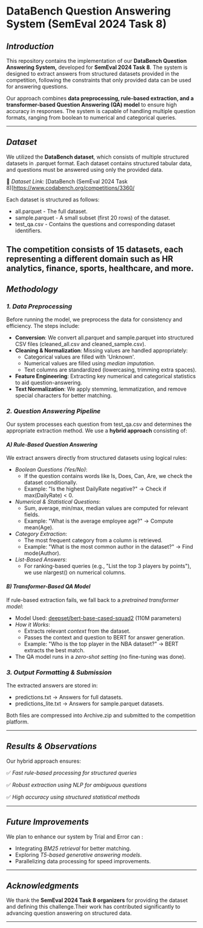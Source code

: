 # DataBench Question Answering System (SemEval 2024 Task 8)

## *Introduction*
This repository contains the implementation of our **DataBench Question Answering System,** developed for **SemEval 2024 Task 8**. The system is designed to extract answers from structured datasets provided in the competition, following the constraints that only provided data can be used for answering questions.

Our approach combines **data preprocessing, rule-based extraction, and a transformer-based Question Answering (QA) model** to ensure high accuracy in responses. The system is capable of handling multiple question formats, ranging from boolean to numerical and categorical queries.

---

## *Dataset*
We utilized the **DataBench dataset**, which consists of multiple structured datasets in .parquet format. Each dataset contains structured tabular data, and questions must be answered using only the provided data.

🔗 *Dataset Link:* [DataBench (SemEval 2024 Task 8)]https://www.codabench.org/competitions/3360/

Each dataset is structured as follows:
- all.parquet - The full dataset.
- sample.parquet - A small subset (first 20 rows) of the dataset.
- test_qa.csv - Contains the questions and corresponding dataset identifiers.

The competition consists of 15 datasets, each representing a different domain such as HR analytics, finance, sports, healthcare, and more.
---

## *Methodology*
### *1. Data Preprocessing*
Before running the model, we preprocess the data for consistency and efficiency. The steps include:
- **Conversion**: We convert all.parquet and sample.parquet into structured CSV files (cleaned_all.csv and cleaned_sample.csv).
- **Cleaning & Normalization**: Missing values are handled appropriately:
  - Categorical values are filled with 'Unknown'.
  - Numerical values are filled using *median imputation*.
  - Text columns are standardized (lowercasing, trimming extra spaces).
- **Feature Engineering**: Extracting key numerical and categorical statistics to aid question-answering.
- **Text Normalization**: We apply stemming, lemmatization, and remove special characters for better matching.

### *2. Question Answering Pipeline*
Our system processes each question from test_qa.csv and determines the appropriate extraction method. We use a **hybrid approach** consisting of:

#### *A) Rule-Based Question Answering*
We extract answers directly from structured datasets using logical rules:
- *Boolean Questions (Yes/No)*:
  - If the question contains words like Is, Does, Can, Are, we check the dataset conditionally.
  - Example: "Is the highest DailyRate negative?" → Check if max(DailyRate) < 0.
- *Numerical & Statistical Questions*:
  - Sum, average, min/max, median values are computed for relevant fields.
  - Example: "What is the average employee age?" → Compute mean(Age).
- *Category Extraction*:
  - The most frequent category from a column is retrieved.
  - Example: "What is the most common author in the dataset?" → Find mode(Author).
- *List-Based Answers*:
  - For ranking-based queries (e.g., "List the top 3 players by points"), we use nlargest() on numerical columns.

#### *B) Transformer-Based QA Model*
If rule-based extraction fails, we fall back to a *pretrained transformer model*:
- Model Used: [deepset/bert-base-cased-squad2](https://huggingface.co/deepset/bert-base-cased-squad2) (110M parameters)
- *How it Works*:
  - Extracts relevant *context* from the dataset.
  - Passes the context and question to BERT for answer generation.
  - Example: "Who is the top player in the NBA dataset?" → BERT extracts the best match.
- The QA model runs in a *zero-shot setting* (no fine-tuning was done).

### *3. Output Formatting & Submission*
The extracted answers are stored in:
- predictions.txt → Answers for full datasets.
- predictions_lite.txt → Answers for sample.parquet datasets.

Both files are compressed into Archive.zip and submitted to the competition platform.

---

## *Results & Observations*
Our hybrid approach ensures:

✅ *Fast rule-based processing for structured queries*

✅ *Robust extraction using NLP for ambiguous questions*

✅ *High accuracy using structured statistical methods*

---

## *Future Improvements*
We plan to enhance our system by Trial and Error can :
- Integrating *BM25 retrieval* for better matching.
- Exploring *T5-based generative answering models*.
- Parallelizing data processing for speed improvements.


---

## *Acknowledgments*
We thank the **SemEval 2024 Task 8 organizers** for providing the dataset and defining this challenge.Their work has contributed significantly to advancing question answering on structured data.

---
